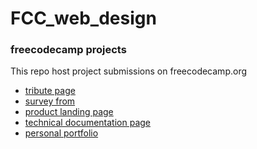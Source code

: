 # FCC_web_design
<h3>freecodecamp projects</h3>
This repo host project submissions on freecodecamp.org
<ul>
<li><a href="https://saba06.github.io/FCC_web_design/freecodecamp">tribute page</a></li>
<li><a href="https://saba06.github.io/FCC_web_design/survey_form">survey from</a></li>
<li><a href="https://saba06.github.io/FCC_web_design/product_landing_page#order-form-div">product landing page</a></li>
<li><a href="https://saba06.github.io/FCC_web_design/technical%20docu%20page">technical documentation page</a></li>
<li><a href="https://saba06.github.io/FCC_web_design/Personal%20Portfolio#contact">personal portfolio</a></li>
</ul>
